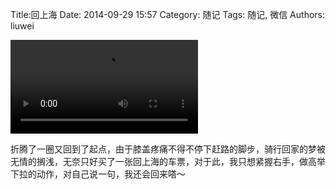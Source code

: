 Title:回上海
Date: 2014-09-29 15:57
Category: 随记
Tags: 随记, 微信
Authors: liuwei


<video src="../../static/videos/20140929.mp4" controls="controls">
您的浏览器不支持 video 标签。
</video>

折腾了一圈又回到了起点，由于膝盖疼痛不得不停下赶路的脚步，骑行回家的梦被无情的搁浅，无奈只好买了一张回上海的车票，对于此，我只想紧握右手，做高举下拉的动作，对自己说一句，我还会回来嗒～